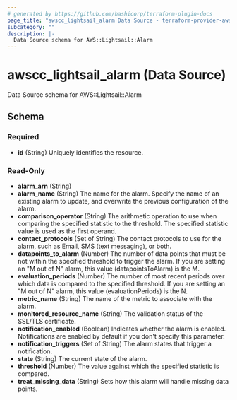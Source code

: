 ```yaml
---
# generated by https://github.com/hashicorp/terraform-plugin-docs
page_title: "awscc_lightsail_alarm Data Source - terraform-provider-awscc"
subcategory: ""
description: |-
  Data Source schema for AWS::Lightsail::Alarm
---
```


# awscc_lightsail_alarm (Data Source)

Data Source schema for AWS::Lightsail::Alarm



<!-- schema generated by tfplugindocs -->
## Schema

### Required

- **id** (String) Uniquely identifies the resource.

### Read-Only

- **alarm_arn** (String)
- **alarm_name** (String) The name for the alarm. Specify the name of an existing alarm to update, and overwrite the previous configuration of the alarm.
- **comparison_operator** (String) The arithmetic operation to use when comparing the specified statistic to the threshold. The specified statistic value is used as the first operand.
- **contact_protocols** (Set of String) The contact protocols to use for the alarm, such as Email, SMS (text messaging), or both.
- **datapoints_to_alarm** (Number) The number of data points that must be not within the specified threshold to trigger the alarm. If you are setting an "M out of N" alarm, this value (datapointsToAlarm) is the M.
- **evaluation_periods** (Number) The number of most recent periods over which data is compared to the specified threshold. If you are setting an "M out of N" alarm, this value (evaluationPeriods) is the N.
- **metric_name** (String) The name of the metric to associate with the alarm.
- **monitored_resource_name** (String) The validation status of the SSL/TLS certificate.
- **notification_enabled** (Boolean) Indicates whether the alarm is enabled. Notifications are enabled by default if you don't specify this parameter.
- **notification_triggers** (Set of String) The alarm states that trigger a notification.
- **state** (String) The current state of the alarm.
- **threshold** (Number) The value against which the specified statistic is compared.
- **treat_missing_data** (String) Sets how this alarm will handle missing data points.


